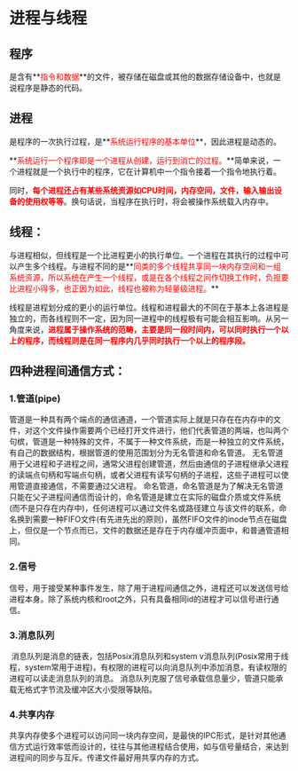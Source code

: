 # 进程与线程

## **程序**

是含有**<font color='red'>指令和数据</font>**的文件，被存储在磁盘或其他的数据存储设备中，也就是说程序是静态的代码。



## **进程**

是程序的一次执行过程，是**<font color='red'>系统运行程序的基本单位</font>**，因此进程是动态的。

**<font color='red'>系统运行一个程序即是一个进程从创建，运行到消亡的过程。</font>**简单来说，一个进程就是一个执行中的程序，它在计算机中一个指令接着一个指令地执行着。

同时，**<font color='red'>每个进程还占有某些系统资源如CPU时间，内存空间，文件，输入输出设备的使用权等等</font>**。换句话说，当程序在执行时，将会被操作系统载入内存中。 



## **线程**：

与进程相似，但线程是一个比进程更小的执行单位。一个进程在其执行的过程中可以产生多个线程。与进程不同的是**<font color='red'>同类的多个线程共享同一块内存空间和一组系统资源，所以系统在产生一个线程，或是在各个线程之间作切换工作时，负担要比进程小得多，也正因为如此，线程也被称为轻量级进程。</font>**

线程是进程划分成的更小的运行单位。线程和进程最大的不同在于基本上各进程是独立的，而各线程则不一定，因为同一进程中的线程极有可能会相互影响。从另一角度来说，**<font color='red'>进程属于操作系统的范畴，主要是同一段时间内，可以同时执行一个以上的程序，而线程则是在同一程序内几乎同时执行一个以上的程序段。</font>**



## 四种进程间通信方式：

### 1.管道(pipe)

​    管道是一种具有两个端点的通信通道，一个管道实际上就是只存在在内存中的文件，对这个文件操作需要两个已经打开文件进行，他们代表管道的两端，也叫两个句槟，管道是一种特殊的文件，不属于一种文件系统，而是一种独立的文件系统，有自己的数据结构，根据管道的使用范围划分为无名管道和命名管道。
无名管道用于父进程和子进程之间，通常父进程创建管道，然后由通信的子进程继承父进程的读端点句柄和写端点句柄，或者父进程有读写句柄的子进程，这些子进程可以使用管道直接通信，不需要通过父进程。
命名管道，命名管道是为了解决无名管道只能在父子进程间通信而设计的，命名管道是建立在实际的磁盘介质或文件系统(而不是只存在内存中)，任何进程可以通过文件名或路径建立与该文件的联系，命名换到需要一种FIFO文件(有先进先出的原则)，虽然FIFO文件的inode节点在磁盘上，但仅是一个节点而已，文件的数据还是存在于内存缓冲页面中，和普通管道相同。

### 2.信号

​    信号，用于接受某种事件发生，除了用于进程间通信之外，进程还可以发送信号给进程本身。除了系统内核和root之外，只有具备相同id的进程才可以信号进行通信。

### 3.消息队列

​    消息队列是消息的链表，包括Posix消息队列和system v消息队列(Posix常用于线程，system常用于进程)，有权限的进程可以向消息队列中添加消息，有读权限的进程可以读走消息队列的消息。
消息队列克服了信号承载信息量少，管道只能承载无格式字节流及缓冲区大小受限等缺陷。

### 4.共享内存

​    共享内存使多个进程可以访问同一块内存空间，是最快的IPC形式，是针对其他通信方式运行效率低而设计的，往往与其他进程结合使用，如与信号量结合，来达到进程间的同步与互斥。传递文件最好用共享内存的方式。 
